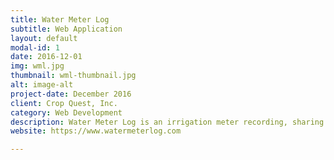 ```yaml
---
title: Water Meter Log
subtitle: Web Application
layout: default
modal-id: 1
date: 2016-12-01
img: wml.jpg
thumbnail: wml-thumbnail.jpg
alt: image-alt
project-date: December 2016
client: Crop Quest, Inc.
category: Web Development
description: Water Meter Log is an irrigation meter recording, sharing and reporting app. It was the first Software as a Service web application we launched. It uses Ruby on Rails, PostgreSQL, and jQuery Mobile.
website: https://www.watermeterlog.com

---
```

